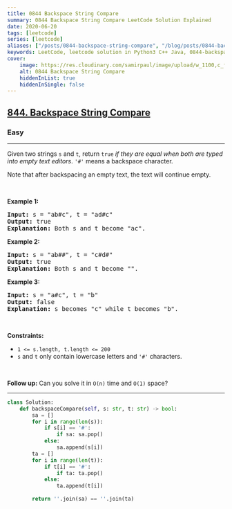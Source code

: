 ```yaml
---
title: 0844 Backspace String Compare
summary: 0844 Backspace String Compare LeetCode Solution Explained
date: 2020-06-20
tags: [leetcode]
series: [leetcode]
aliases: ["/posts/0844-backspace-string-compare", "/blog/posts/0844-backspace-string-compare", "/0844-backspace-string-compare"]
keywords: LeetCode, leetcode solution in Python3 C++ Java, 0844-backspace-string-compare solution
cover:
    image: https://res.cloudinary.com/samirpaul/image/upload/w_1100,c_fit,co_rgb:FFFFFF,l_text:Arial_70_bold:0844 Backspace String Compare/problem-solving.webp
    alt: 0844 Backspace String Compare
    hiddenInList: true
    hiddenInSingle: false
---
```



<h2><a href="https://leetcode.com/problems/backspace-string-compare/">844. Backspace String Compare</a></h2><h3>Easy</h3><hr><div><p>Given two strings <code>s</code> and <code>t</code>, return <code>true</code> <em>if they are equal when both are typed into empty text editors</em>. <code>'#'</code> means a backspace character.</p>

<p>Note that after backspacing an empty text, the text will continue empty.</p>

<p>&nbsp;</p>
<p><strong class="example">Example 1:</strong></p>

<pre><strong>Input:</strong> s = "ab#c", t = "ad#c"
<strong>Output:</strong> true
<strong>Explanation:</strong> Both s and t become "ac".
</pre>

<p><strong class="example">Example 2:</strong></p>

<pre><strong>Input:</strong> s = "ab##", t = "c#d#"
<strong>Output:</strong> true
<strong>Explanation:</strong> Both s and t become "".
</pre>

<p><strong class="example">Example 3:</strong></p>

<pre><strong>Input:</strong> s = "a#c", t = "b"
<strong>Output:</strong> false
<strong>Explanation:</strong> s becomes "c" while t becomes "b".
</pre>

<p>&nbsp;</p>
<p><strong>Constraints:</strong></p>

<ul>
	<li><code><span>1 &lt;= s.length, t.length &lt;= 200</span></code></li>
	<li><span><code>s</code> and <code>t</code> only contain lowercase letters and <code>'#'</code> characters.</span></li>
</ul>

<p>&nbsp;</p>
<p><strong>Follow up:</strong> Can you solve it in <code>O(n)</code> time and <code>O(1)</code> space?</p>
</div>

---




```python
class Solution:
    def backspaceCompare(self, s: str, t: str) -> bool:
        sa = []
        for i in range(len(s)):
            if s[i] == '#':
                if sa: sa.pop()
            else:
                sa.append(s[i])
        ta = []
        for i in range(len(t)):
            if t[i] == '#':
                if ta: ta.pop()
            else:
                ta.append(t[i])
        
        return ''.join(sa) == ''.join(ta)
```
